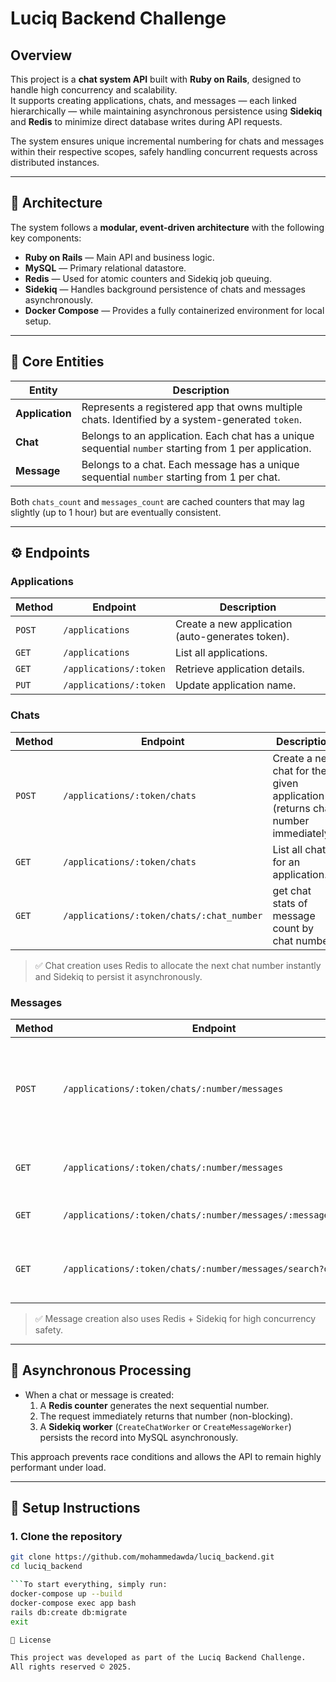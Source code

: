 # Luciq Backend Challenge

## Overview

This project is a **chat system API** built with **Ruby on Rails**, designed to handle high concurrency and scalability.  
It supports creating applications, chats, and messages — each linked hierarchically — while maintaining asynchronous persistence using **Sidekiq** and **Redis** to minimize direct database writes during API requests.

The system ensures unique incremental numbering for chats and messages within their respective scopes, safely handling concurrent requests across distributed instances.

---

## 🧱 Architecture

The system follows a **modular, event-driven architecture** with the following key components:

- **Ruby on Rails** — Main API and business logic.
- **MySQL** — Primary relational datastore.
- **Redis** — Used for atomic counters and Sidekiq job queuing.
- **Sidekiq** — Handles background persistence of chats and messages asynchronously.
- **Docker Compose** — Provides a fully containerized environment for local setup.

---

## 🧩 Core Entities

| Entity | Description |
|--------|--------------|
| **Application** | Represents a registered app that owns multiple chats. Identified by a system-generated `token`. |
| **Chat** | Belongs to an application. Each chat has a unique sequential `number` starting from 1 per application. |
| **Message** | Belongs to a chat. Each message has a unique sequential `number` starting from 1 per chat. |

Both `chats_count` and `messages_count` are cached counters that may lag slightly (up to 1 hour) but are eventually consistent.

---

## ⚙️ Endpoints

### **Applications**

| Method | Endpoint | Description |
|--------|-----------|-------------|
| `POST` | `/applications` | Create a new application (auto-generates token). |
| `GET` | `/applications` | List all applications. |
| `GET` | `/applications/:token` | Retrieve application details. |
| `PUT` | `/applications/:token` | Update application name. |

### **Chats**

| Method | Endpoint | Description |
|--------|-----------|-------------|
| `POST` | `/applications/:token/chats` | Create a new chat for the given application (returns chat number immediately). |
| `GET` | `/applications/:token/chats` | List all chats for an application. |
| `GET` | `/applications/:token/chats/:chat_number` | get chat stats of message count by chat number. |

> ✅ Chat creation uses Redis to allocate the next chat number instantly and Sidekiq to persist it asynchronously.

### **Messages**

| Method | Endpoint | Description |
|--------|-----------|-------------|
| `POST` | `/applications/:token/chats/:number/messages` | Create a new message under a specific chat (returns message number immediately). |
| `GET` | `/applications/:token/chats/:number/messages` | Retrieve all messages for a given chat. |
| `GET` | `/applications/:token/chats/:number/messages/:message_number` | Retrieve message details. |
| `GET` | `/applications/:token/chats/:number/messages/search?q=test` | search in chat messages using elastic search. |


> ✅ Message creation also uses Redis + Sidekiq for high concurrency safety.

---

## 🧠 Asynchronous Processing

- When a chat or message is created:
  1. A **Redis counter** generates the next sequential number.
  2. The request immediately returns that number (non-blocking).
  3. A **Sidekiq worker** (`CreateChatWorker` or `CreateMessageWorker`) persists the record into MySQL asynchronously.

This approach prevents race conditions and allows the API to remain highly performant under load.

---

## 🚀 Setup Instructions

### **1. Clone the repository**

```bash
git clone https://github.com/mohammedawda/luciq_backend.git
cd luciq_backend

```To start everything, simply run:
docker-compose up --build
docker-compose exec app bash
rails db:create db:migrate
exit

🧾 License

This project was developed as part of the Luciq Backend Challenge.
All rights reserved © 2025.